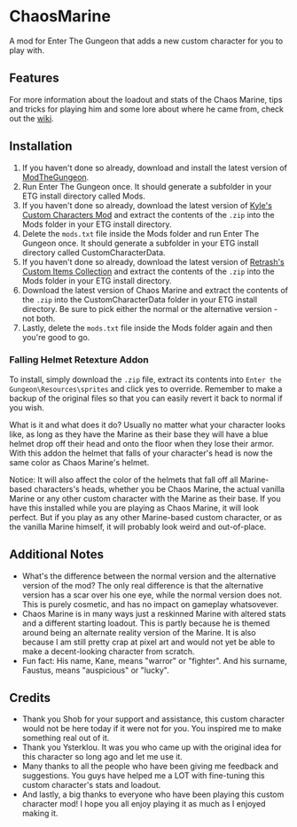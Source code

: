 # ChaosMarine
A mod for Enter The Gungeon that adds a new custom character for you to play with.

## Features
For more information about the loadout and stats of the Chaos Marine, tips and tricks for playing him and some lore about where he came from, check out the [wiki](https://github.com/Hotklou2404/ChaosMarine/wiki).

## Installation
1. If you haven't done so already, download and install the latest version of [ModTheGungeon](https://github.com/ModTheGungeon/ETGMod.Installer/releases/latest/download/ETGMod.Installer.exe).
2. Run Enter The Gungeon once. It should generate a subfolder in your ETG install directory called Mods.
3. If you haven't done so already, download the latest version of [Kyle's Custom Characters Mod](https://modworkshop.net/mod/24802) and extract the contents of the `.zip` into the Mods folder in your ETG install directory.
5. Delete the `mods.txt` file inside the Mods folder and run Enter The Gungeon once. It should generate a subfolder in your ETG install directory called CustomCharacterData.
6. If you haven't done so already, download the latest version of [Retrash's Custom Items Collection](https://modworkshop.net/mod/25197) and extract the contents of the `.zip` into the Mods folder in your ETG install directory.
7. Download the latest version of Chaos Marine and extract the contents of the `.zip` into the CustomCharacterData folder in your ETG install directory. Be sure to pick either the normal or the alternative version - not both.
8. Lastly, delete the `mods.txt` file inside the Mods folder again and then you're good to go.

### Falling Helmet Retexture Addon
To install, simply download the `.zip` file, extract its contents into `Enter the Gungeon\Resources\sprites` and click yes to override. Remember to make a backup of the original files so that you can easily revert it back to normal if you wish.

What is it and what does it do? Usually no matter what your character looks like, as long as they have the Marine as their base they will have a blue helmet drop off their head and onto the floor when they lose their armor. With this addon the helmet that falls of your character's head is now the same color as Chaos Marine's helmet.

Notice: It will also affect the color of the helmets that fall off all Marine-based characters's heads, whether you be Chaos Marine, the actual vanilla Marine or any other custom character with the Marine as their base. If you have this installed while you are playing as Chaos Marine, it will look perfect. But if you play as any other Marine-based custom character, or as the vanilla Marine himself, it will probably look weird and out-of-place.

## Additional Notes
* What's the difference between the normal version and the alternative version of the mod? The only real difference is that the alternative version has a scar over his one eye, while the normal version does not. This is purely cosmetic, and has no impact on gameplay whatsovever.
* Chaos Marine is in many ways just a reskinned Marine with altered stats and a different starting loadout. This is partly because he is themed around being an alternate reality version of the Marine. It is also because I am still pretty crap at pixel art and would not yet be able to make a decent-looking character from scratch.
* Fun fact: His name, Kane, means "warror" or "fighter". And his surname, Faustus, means "auspicious" or "lucky".

## Credits
* Thank you Shob for your support and assistance, this custom character would not be here today if it were not for you. You inspired me to make something real out of it.
* Thank you Ysterklou. It was you who came up with the original idea for this character so long ago and let me use it.
* Many thanks to all the people who have been giving me feedback and suggestions. You guys have helped me a LOT with fine-tuning this custom character's stats and loadout.
* And lastly, a big thanks to everyone who have been playing this custom character mod! I hope you all enjoy playing it as much as I enjoyed making it.
